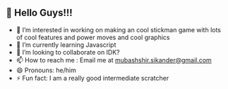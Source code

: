 👋 Hello Guys!!!
----------------------------------------------------------------------------------------------------------------------------
- 👀 I’m interested in working on making an cool stickman game with lots of cool features and power moves and cool graphics
- 🌱 I’m currently learning Javascript
- 💞️ I’m looking to collaborate on IDK?
- 📫 How to reach me : Email me at mubashshir.sikander@gmail.com
- 😄 Pronouns: he/him
- ⚡ Fun fact: I am a really good intermediate scratcher

<!---
SuperCoder4562/SuperCoder4562 is a ✨ special ✨ repository because its `README.md` (this file) appears on your GitHub profile.
You can click the Preview link to take a look at your changes.
--->
